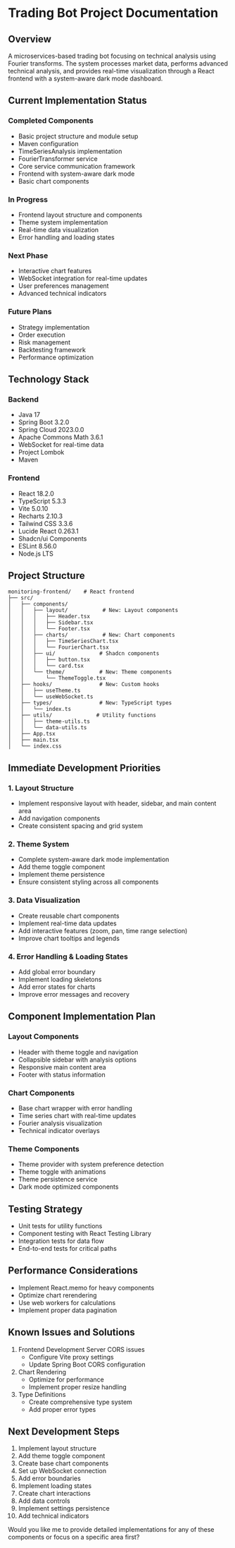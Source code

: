 # Trading Bot Project Documentation

## Overview
A microservices-based trading bot focusing on technical analysis using Fourier transforms. The system processes market data, performs advanced technical analysis, and provides real-time visualization through a React frontend with a system-aware dark mode dashboard.

## Current Implementation Status

### Completed Components
- Basic project structure and module setup
- Maven configuration
- TimeSeriesAnalysis implementation
- FourierTransformer service
- Core service communication framework
- Frontend with system-aware dark mode
- Basic chart components

### In Progress
- Frontend layout structure and components
- Theme system implementation
- Real-time data visualization
- Error handling and loading states

### Next Phase
- Interactive chart features
- WebSocket integration for real-time updates
- User preferences management
- Advanced technical indicators

### Future Plans
- Strategy implementation
- Order execution
- Risk management
- Backtesting framework
- Performance optimization

## Technology Stack

### Backend
- Java 17
- Spring Boot 3.2.0
- Spring Cloud 2023.0.0
- Apache Commons Math 3.6.1
- WebSocket for real-time data
- Project Lombok
- Maven

### Frontend
- React 18.2.0
- TypeScript 5.3.3
- Vite 5.0.10
- Recharts 2.10.3
- Tailwind CSS 3.3.6
- Lucide React 0.263.1
- Shadcn/ui Components
- ESLint 8.56.0
- Node.js LTS

## Project Structure
```
monitoring-frontend/    # React frontend
├── src/
│   ├── components/
│   │   ├── layout/           # New: Layout components
│   │   │   ├── Header.tsx
│   │   │   ├── Sidebar.tsx
│   │   │   └── Footer.tsx
│   │   ├── charts/           # New: Chart components
│   │   │   ├── TimeSeriesChart.tsx
│   │   │   └── FourierChart.tsx
│   │   ├── ui/              # Shadcn components
│   │   │   ├── button.tsx
│   │   │   └── card.tsx
│   │   └── theme/           # New: Theme components
│   │       └── ThemeToggle.tsx
│   ├── hooks/               # New: Custom hooks
│   │   ├── useTheme.ts
│   │   └── useWebSocket.ts
│   ├── types/               # New: TypeScript types
│   │   └── index.ts
│   ├── utils/              # Utility functions
│   │   ├── theme-utils.ts
│   │   └── data-utils.ts
│   ├── App.tsx
│   ├── main.tsx
│   └── index.css
```

## Immediate Development Priorities

### 1. Layout Structure
- Implement responsive layout with header, sidebar, and main content area
- Add navigation components
- Create consistent spacing and grid system

### 2. Theme System
- Complete system-aware dark mode implementation
- Add theme toggle component
- Implement theme persistence
- Ensure consistent styling across all components

### 3. Data Visualization
- Create reusable chart components
- Implement real-time data updates
- Add interactive features (zoom, pan, time range selection)
- Improve chart tooltips and legends

### 4. Error Handling & Loading States
- Add global error boundary
- Implement loading skeletons
- Add error states for charts
- Improve error messages and recovery

## Component Implementation Plan

### Layout Components
- Header with theme toggle and navigation
- Collapsible sidebar with analysis options
- Responsive main content area
- Footer with status information

### Chart Components
- Base chart wrapper with error handling
- Time series chart with real-time updates
- Fourier analysis visualization
- Technical indicator overlays

### Theme Components
- Theme provider with system preference detection
- Theme toggle with animations
- Theme persistence service
- Dark mode optimized components

## Testing Strategy
- Unit tests for utility functions
- Component testing with React Testing Library
- Integration tests for data flow
- End-to-end tests for critical paths

## Performance Considerations
- Implement React.memo for heavy components
- Optimize chart rerendering
- Use web workers for calculations
- Implement proper data pagination

## Known Issues and Solutions
1. Frontend Development Server CORS issues
   - Configure Vite proxy settings
   - Update Spring Boot CORS configuration
2. Chart Rendering
   - Optimize for performance
   - Implement proper resize handling
3. Type Definitions
   - Create comprehensive type system
   - Add proper error types

## Next Development Steps
1. Implement layout structure
2. Add theme toggle component
3. Create base chart components
4. Set up WebSocket connection
5. Add error boundaries
6. Implement loading states
7. Create chart interactions
8. Add data controls
9. Implement settings persistence
10. Add technical indicators

Would you like me to provide detailed implementations for any of these components or focus on a specific area first?
